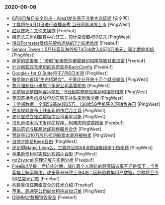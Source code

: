 ### 2020-06-08

* [6月8日每日安全热点 - Area1发告俄干涉美大选证据]() [安全客]
* [丁磊将在6月11日进行直播首秀 当日网易港股上市](https://www.pingwest.com/w/211926) [PingWest]
* [红队技巧：文件夹操作](https://www.freebuf.com/articles/system/237274.html) [Freebuf]
* [腾讯长三角AI超算中心开工，预计投资超450亿元](https://www.pingwest.com/w/211918) [PingWest]
* [浅谈Forrester零信任架构评估的7个技术维度](https://www.freebuf.com/articles/network/239395.html) [Freebuf]
* [Sensor Tower：5月抖音及海外版TikTok收入9570万美元，同比增逾10倍](https://www.pingwest.com/w/211915) [PingWest]
* [绝望的受害者：“虚假”勒索软件解密器的陷阱导致双重加密](https://www.freebuf.com/news/239394.html) [Freebuf]
* [针对南亚政军组织的恶意软件BackConfig](https://www.freebuf.com/articles/network/236924.html) [Freebuf]
* [ Google+ for G Suite将于7月6日关闭](https://www.pingwest.com/w/211914) [PingWest]
* [微信举办首场“生态招聘会”，千家企业开放十万个就业岗位](https://www.pingwest.com/w/211913) [PingWest]
* [黎万强卸任小米旗下多家公司高管职务](https://www.pingwest.com/w/211912) [PingWest]
* [民航局调整国际客运航班：8日起实施航班奖励和熔断措施](https://www.pingwest.com/w/211910) [PingWest]
* [英国首相考虑发放电动车购车补贴来刺激消费](https://www.pingwest.com/w/211909) [PingWest]
* [工信部数据：全国5G基站超25万，130款5G手机获入网销售许可](https://www.pingwest.com/w/211907) [PingWest]
* [西瓜视频宣布上线全新创作后台工具](https://www.pingwest.com/w/211906) [PingWest]
* [支付宝成立独立数据库公司奥星贝斯](https://www.pingwest.com/w/211902) [PingWest]
* [汉化远控木马下发挖矿程序，利用肉鸡资源捞金](https://www.freebuf.com/articles/system/236732.html) [Freebuf]
* [第四范式与联想达成软件服务合作](https://www.pingwest.com/w/211898) [PingWest]
* [贾跃亭2210万股乐视网股票本周将被拍卖](https://www.pingwest.com/w/211897) [PingWest]
* [自律才能给Keep自由](https://www.pingwest.com/a/211845) [PingWest]
* [还记得Magic Leap么，它最终证明AR消费级眼镜是个伪命题](https://www.pingwest.com/a/211876) [PingWest]
* [苹果新专利可实现远程照片合影](https://www.pingwest.com/w/211896) [PingWest]
* [ret2syscall原理详解与实例分析](https://www.freebuf.com/articles/system/234228.html) [Freebuf]
* [FreeBuf早报｜后抗疫时期，储存着个人隐私的健康码该离开还是留下；当黑客瞄上航运网络，攻击量分分钟上涨4倍；因秘密收集用户数据，谷歌将至少50亿美元罚款](https://www.freebuf.com/news/239314.html) [Freebuf]
* [构建零信任网络安全的技术介绍](https://www.freebuf.com/articles/network/238809.html) [Freebuf]
* [苹果、高通等公司向台积电追加订单](https://www.pingwest.com/w/211895) [PingWest]
* [DSMM之数据销毁安全](https://www.freebuf.com/articles/database/236515.html) [Freebuf]
